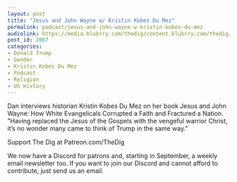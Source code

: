 ```yaml
---
layout: post
title: "Jesus and John Wayne w/ Kristin Kobes Du Mez"
permalink: podcast/jesus-and-john-wayne-w-kristin-kobes-du-mez
audiolink: https://media.blubrry.com/thedig/content.blubrry.com/thedig/The_Dig-EP_317-DuMez.mp3
post_id: 2007
categories: 
- Donald Trump
- Gender
- Kristin Kobes Du Mez
- Podcast
- Religion
- US History
---
```


Dan interviews historian Kristin Kobes Du Mez on her book 
Jesus and John Wayne: How White Evangelicals Corrupted a Faith and Fractured a Nation. "Having replaced the Jesus of the Gospels with the vengeful warrior Christ, it’s no wonder many came to think of Trump in the same way."

Support The Dig at Patreon.com/TheDig

We now have a Discord for patrons and, starting in September, a weekly email newsletter too. If you want to join our Discord and cannot afford to contribute, just send us an email.